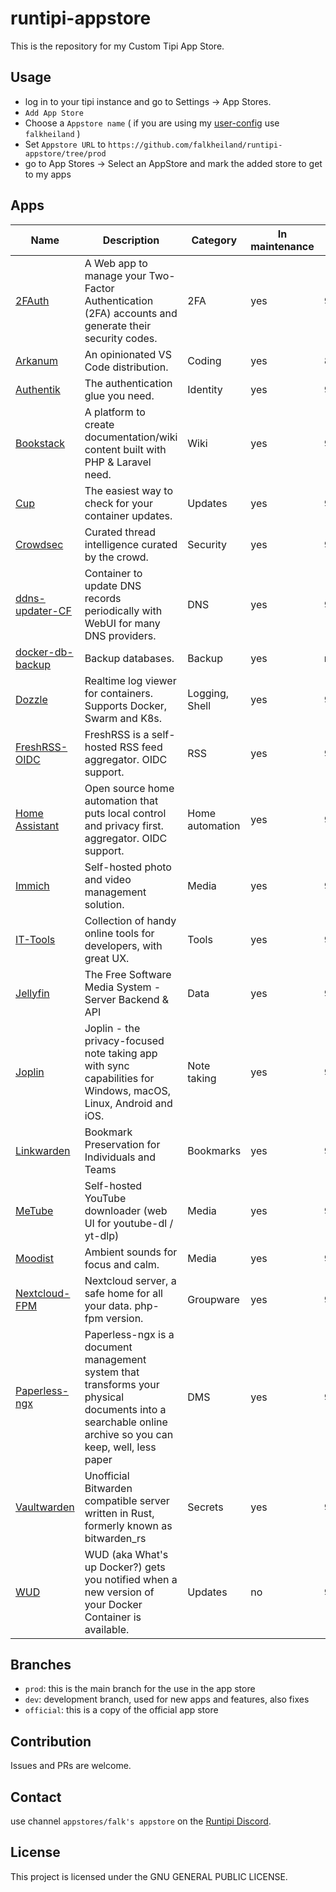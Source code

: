 # runtipi-appstore

This is the repository for my Custom Tipi App Store.

## Usage

- log in to your tipi instance and go to Settings -> App Stores.
- `Add App Store`
- Choose a `Appstore name` ( if you are using my [user-config](https://github.com/falkheiland/user-config) use `falkheiland` )
- Set `Appstore URL` to `https://github.com/falkheiland/runtipi-appstore/tree/prod`
- go to App Stores -> Select an AppStore and mark the added store to get to my apps

## Apps

| Name                                                              | Description                                                                                                                                              | Category        | In maintenance | Port |
| ----------------------------------------------------------------- | -------------------------------------------------------------------------------------------------------------------------------------------------------- | --------------- | -------------- | ---- |
| [2FAuth](https://docs.2fauth.app)                                 | A Web app to manage your Two-Factor Authentication (2FA) accounts and generate their security codes.                                                     | 2FA             | yes            | 9011 |
| [Arkanum](https://arkanum.dev)                                    | An opinionated VS Code distribution.                                                                                                                     | Coding          | yes            | 8153 |
| [Authentik](https://goauthentik.io)                               | The authentication glue you need.                                                                                                                        | Identity        | yes            | 9000 |
| [Bookstack](https://www.bookstackapp.com)                         | A platform to create documentation/wiki content built with PHP & Laravel need.                                                                           | Wiki            | yes            | 9012 |
| [Cup](https://cup.sergi0g.dev)                                    | The easiest way to check for your container updates.                                                                                                     | Updates         | yes            | 9004 |
| [Crowdsec](https://www.crowdsec.net)                              | Curated thread intelligence curated by the crowd.                                                                                                        | Security        | yes            | 9006 |
| [ddns-updater-CF](https://github.com/qdm12/ddns-updater)          | Container to update DNS records periodically with WebUI for many DNS providers.                                                                          | DNS             | yes            | 9007 |
| [docker-db-backup](https://github.com/tiredofit/docker-db-backup) | Backup databases.                                                                                                                                        | Backup          | yes            | n.a. |
| [Dozzle](https://dozzle.dev)                                      | Realtime log viewer for containers. Supports Docker, Swarm and K8s.                                                                                      | Logging, Shell  | yes            | 9005 |
| [FreshRSS-OIDC](https://freshrss.org)                             | FreshRSS is a self-hosted RSS feed aggregator. OIDC support.                                                                                             | RSS             | yes            | 9003 |
| [Home Assistant](https://www.home-assistant.io)                   | Open source home automation that puts local control and privacy first. aggregator. OIDC support.                                                         | Home automation | yes            | 9012 |
| [Immich](https://immich.app)                                      | Self-hosted photo and video management solution.                                                                                                         | Media           | yes            | 9008 |
| [IT-Tools](https://it-tools.tech)                                 | Collection of handy online tools for developers, with great UX.                                                                                          | Tools           | yes            | 9013 |
| [Jellyfin](https://jellyfin.org)                                  | The Free Software Media System - Server Backend & API                                                                                                    | Data            | yes            | 9014 |
| [Joplin](https://joplinapp.org)                                   | Joplin - the privacy-focused note taking app with sync capabilities for Windows, macOS, Linux, Android and iOS.                                          | Note taking     | yes            | 9015 |
| [Linkwarden](https://linkwarden.app)                              | Bookmark Preservation for Individuals and Teams                                                                                                          | Bookmarks       | yes            | 9016 |
| [MeTube](https://github.com/alexta69/metube)                      | Self-hosted YouTube downloader (web UI for youtube-dl / yt-dlp)                                                                                          | Media           | yes            | 9017 |
| [Moodist](https://moodist.app)                                    | Ambient sounds for focus and calm.                                                                                                                       | Media           | yes            | 9018 |
| [Nextcloud-FPM](https://nextcloud.com)                            | Nextcloud server, a safe home for all your data. php-fpm version.                                                                                        | Groupware       | yes            | 9002 |
| [Paperless-ngx](https://docs.paperless-ngx.com)                   | Paperless-ngx is a document management system that transforms your physical documents into a searchable online archive so you can keep, well, less paper | DMS             | yes            | 9009 |
| [Vaultwarden](https://github.com/dani-garcia/vaultwarden)         | Unofficial Bitwarden compatible server written in Rust, formerly known as bitwarden_rs                                                                   | Secrets         | yes            | 9010 |
| [WUD](https://getwud.github.io/wud)                               | WUD (aka What's up Docker?) gets you notified when a new version of your Docker Container is available.                                                  | Updates         | no             | 9001 |

## Branches

- `prod`: this is the main branch for the use in the app store
- `dev`: development branch, used for new apps and features, also fixes
- `official`: this is a copy of the official app store

## Contribution

Issues and PRs are welcome.

## Contact

use channel `appstores/falk's appstore` on the [Runtipi Discord](https://discord.gg/Bu9qEPnHsc).

## License

This project is licensed under the GNU GENERAL PUBLIC LICENSE.
